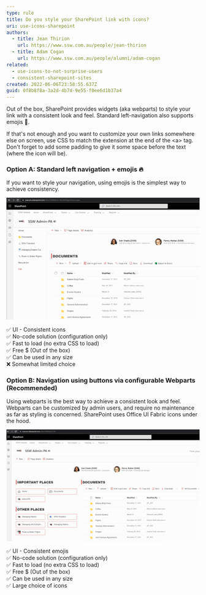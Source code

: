 ```yaml
---
type: rule
title: Do you style your SharePoint link with icons?
uri: use-icons-sharepoint
authors:
  - title: Jean Thirion
    url: https://www.ssw.com.au/people/jean-thirion
  - title: Adam Cogan
    url: https://www.ssw.com.au/people/alumni/adam-cogan
related:
  - use-icons-to-not-surprise-users
  - consistent-sharepoint-sites
created: 2022-06-06T23:58:55.637Z
guid: 0f8b8f8a-3a2d-4b7d-9e55-f0ee6d1b37a4
---
```

Out of the box, SharePoint provides widgets (aka webparts) to style your link with a consistent look and feel. Standard left-navigation also supports emojis 💖.

<!--endintro-->

If that's not enough and you want to customize your own links somewhere else on screen, use CSS to match the extension at the end of the &lt;a&gt; tag. Don't forget to add some padding to give it some space before the text (where the icon will be).

### Option A: Standard left navigation + emojis 🔥

If you want to style your navigation, using emojis is the simplest way to achieve consistency.

![Figure: Consistent look using emojis in the standard left-navigation](/rules/use-icons-sharepoint/standard-left-nav.png)

✅ UI - Consistent icons  
✅ No-code solution (configuration only)  
✅ Fast to load (no extra CSS to load)  
✅ Free $ (Out of the box)  
✅ Can be used in any size  
❌ Somewhat limited choice

### Option B: Navigation using buttons via configurable Webparts (Recommended)

Using webparts is the best way to achieve a consistent look and feel. Webparts can be customized by admin users, and require no maintenance as far as styling is concerned. SharePoint uses Office UI Fabric icons under the hood.

![Figure: Consistent look using out of the box "Quicklinks" webpart](/rules/use-icons-sharepoint/navigation-with-webpart.png)

✅ UI - Consistent emojis  
✅ No-code solution (configuration only)  
✅ Fast to load (no extra CSS to load)  
✅ Free $ (Out of the box)  
✅ Can be used in any size  
✅ Large choice of icons

